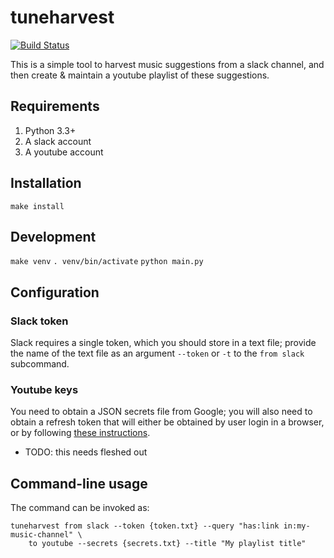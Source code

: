 # tuneharvest

[![Build Status](https://travis-ci.org/kcsaff/tuneharvest.svg?branch=master)](https://travis-ci.org/kcsaff/tuneharvest)

This is a simple tool to harvest music suggestions from a slack channel, and then
create & maintain a youtube playlist of these suggestions.

## Requirements

1. Python 3.3+
2. A slack account
3. A youtube account

## Installation

`make install`

## Development

`make venv`
`. venv/bin/activate`
`python main.py`

## Configuration

### Slack token

Slack requires a single token, which you should store in a text file;
provide the name of the text file as an argument `--token` or `-t` to
the `from slack` subcommand.

### Youtube keys

You need to obtain a JSON secrets file from Google; you will also need
to obtain a refresh token that will either be obtained by user login in
a browser, or by following
[these instructions](http://stackoverflow.com/questions/19449061/upload-videos-to-my-youtube-channel-without-user-authentication-using-youtubeapi).

 * TODO: this needs fleshed out

## Command-line usage

The command can be invoked as:

    tuneharvest from slack --token {token.txt} --query "has:link in:my-music-channel" \
        to youtube --secrets {secrets.txt} --title "My playlist title"

